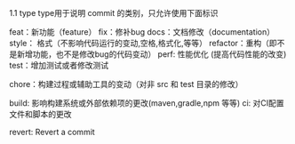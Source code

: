 1.1 type
type用于说明 commit 的类别，只允许使用下面标识

feat：新功能（feature）
fix：修补bug
docs：文档修改（documentation）
style： 格式（不影响代码运行的变动,空格,格式化,等等）
refactor：重构（即不是新增功能，也不是修改bug的代码变动）
perf: 性能优化 (提高代码性能的改变)
test：增加测试或者修改测试

chore：构建过程或辅助工具的变动（对非 src 和 test 目录的修改）

build: 影响构建系统或外部依赖项的更改(maven,gradle,npm 等等)
ci: 对CI配置文件和脚本的更改

revert: Revert a commit

